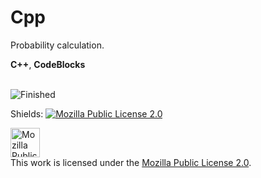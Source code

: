 # Cpp
Probability calculation. <br>

**C++**, **CodeBlocks** <br><br>


![Finished](https://img.shields.io/badge/status-Finished%20%F0%9F%94%9A-3CB371?style=for-the-badge&logo=github) <br>

Shields: [![Mozilla Public License 2.0][mpl-shield]][mpl]

[mpl]: https://opensource.org/licenses/MPL-2.0
[mpl-shield]: https://img.shields.io/badge/License-Mozilla_Public_License_2.0-brightgreen.svg

<a rel="license" href="https://www.mozilla.org/en-US/MPL/2.0/"><img alt="Mozilla Public License 2.0" height=47px style="border-width:0" src="https://www.mozilla.org/media/img/logos/m24/lockup-black.f2ddba3f0724.svg" /></a><br>This work is licensed under the <a rel="license" href="https://opensource.org/licenses/MPL-2.0">Mozilla Public License 2.0</a>.
